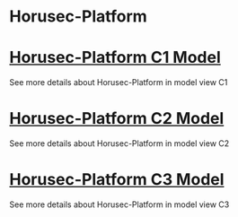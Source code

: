 # Horusec-Platform


# [Horusec-Platform C1 Model](/en/Horusec-Platform/c1/HOME)
  See more details about Horusec-Platform in model view C1

# [Horusec-Platform C2 Model](/en/Horusec-Platform/c2/HOME)
  See more details about Horusec-Platform in model view C2

# [Horusec-Platform C3 Model](/en/Horusec-Platform/c3/HOME)
  See more details about Horusec-Platform in model view C3